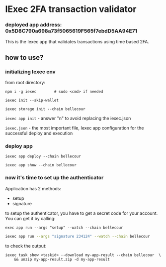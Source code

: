 # IExec 2FA transaction validator
### deployed app address: 0x5D8C790a698a73f5065619F565f7ebdD5AA94E71

This is the Iexec app that validates transactions using time based 2FA.

## how to use?

### initializing Iexec env

from root directory:

```npm i -g iexec        # sudo <cmd> if needed```

```iexec init --skip-wallet```

```iexec storage init --chain bellecour```

```iexec app init``` - answer "n" to avoid replacing the iexec.json

```iexec.json``` - the most important file, Iexec app configuration for 
the successful deploy and execution

### deploy app

```iexec app deploy --chain bellecour```

```iexec app show --chain bellecour```

### now it's time to set up the authenticator

Application has 2 methods:
- setup
- signature

to setup the authenticator, you have to get a secret code for your account.
You can get it by calling:

```shell
exec app run --args "setup" --watch --chain bellecour
```

```bash
iexec app run --args "signature 234124" --watch --chain bellecour
```

to check the output:
```shell
iexec task show <taskid> --download my-app-result --chain bellecour  \
    && unzip my-app-result.zip -d my-app-result
```
